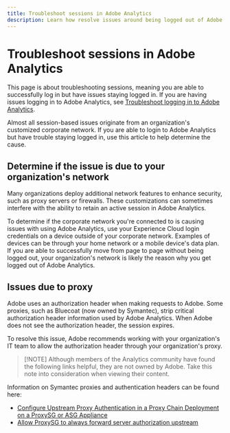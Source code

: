 ```yaml
---
title: Troubleshoot sessions in Adobe Analytics
description: Learn how resolve issues around being logged out of Adobe Analytics.
---
```


# Troubleshoot sessions in Adobe Analytics

This page is about troubleshooting sessions, meaning you are able to successfully log in but have issues staying logged in. If you are having issues logging in to Adobe Analytics, see [Troubleshoot logging in to Adobe Analytics](troubleshoot-login.md).

Almost all session-based issues originate from an organization's customized corporate network. If you are able to login to Adobe Analytics but have trouble staying logged in, use this article to help determine the cause.

## Determine if the issue is due to your organization's network

Many organizations deploy additional network features to enhance security, such as proxy servers or firewalls. These customizations can sometimes interfere with the ability to retain an active session in Adobe Analytics.

To determine if the corporate network you're connected to is causing issues with using Adobe Analytics, use your Experience Cloud login credentials on a device outside of your corporate network. Examples of devices can be through your home network or a mobile device's data plan. If you are able to successfully move from page to page without being logged out, your organization's network is likely the reason why you get logged out of Adobe Analytics.

## Issues due to proxy

Adobe uses an authorization header when making requests to Adobe. Some proxies, such as Bluecoat (now owned by Symantec), strip critical authorization header information used by Adobe Analytics. When Adobe does not see the authorization header, the session expires.

To resolve this issue, Adobe recommends working with your organization's IT team to allow the authorization header through your organization's proxy.

>[!NOTE] Although members of the Analytics community have found the following links helpful, they are not owned by Adobe. Take this note into consideration when viewing their content.

Information on Symantec proxies and authentication headers can be found here:

* [Configure Upstream Proxy Authentication in a Proxy Chain Deployment on a ProxySG or ASG Appliance](https://support.symantec.com/en_US/article.TECH246122.html)
* [Allow ProxySG to always forward server authorization upstream](https://support.symantec.com/en_US/article.TECH244708.html)
